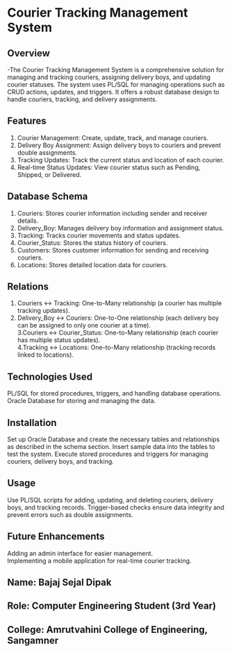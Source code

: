 
# Courier Tracking Management System
## Overview
-The Courier Tracking Management System is a comprehensive solution for managing and tracking couriers, assigning delivery boys, and updating courier statuses. The 
 system uses PL/SQL for managing operations such as CRUD actions, updates, and triggers. It offers a robust database design to handle couriers, tracking, and 
 delivery assignments.

## Features
1. Courier Management: Create, update, track, and manage couriers.<br />
2. Delivery Boy Assignment: Assign delivery boys to couriers and prevent double assignments.<br />
3. Tracking Updates: Track the current status and location of each courier.<br />
4. Real-time Status Updates: View courier status such as Pending, Shipped, or Delivered.<br />

## Database Schema
1. Couriers: Stores courier information including sender and receiver details.<br />
2. Delivery_Boy: Manages delivery boy information and assignment status.<br />
3. Tracking: Tracks courier movements and status updates.<br />
4. Courier_Status: Stores the status history of couriers.<br />
5. Customers: Stores customer information for sending and receiving couriers.<br />
6. Locations: Stores detailed location data for couriers.<br />

## Relations
1. Couriers ↔ Tracking: One-to-Many relationship (a courier has multiple tracking updates).<br />
2. Delivery_Boy ↔ Couriers: One-to-One relationship (each delivery boy can be assigned to only one courier at a time).<br />
3.Couriers ↔ Courier_Status: One-to-Many relationship (each courier has multiple status updates).<br />
4.Tracking ↔ Locations: One-to-Many relationship (tracking records linked to locations).<br />

## Technologies Used
PL/SQL for stored procedures, triggers, and handling database operations.
Oracle Database for storing and managing the data.

## Installation
Set up Oracle Database and create the necessary tables and relationships as described in the schema section.
Insert sample data into the tables to test the system.
Execute stored procedures and triggers for managing couriers, delivery boys, and tracking.

## Usage
Use PL/SQL scripts for adding, updating, and deleting couriers, delivery boys, and tracking records.
Trigger-based checks ensure data integrity and prevent errors such as double assignments.

## Future Enhancements
Adding an admin interface for easier management.<br />
Implementing a mobile application for real-time courier tracking.<br />

## Name: Bajaj Sejal Dipak<br />
## Role: Computer Engineering Student (3rd Year)<br />
## College: Amrutvahini College of Engineering, Sangamner<br />
